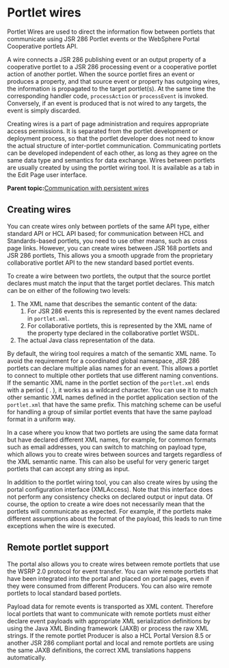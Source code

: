 # Portlet wires 

Portlet Wires are used to direct the information flow between portlets that communicate using JSR 286 Portlet events or the WebSphere Portal Cooperative portlets API.

A wire connects a JSR 286 publishing event or an output property of a cooperative portlet to a JSR 286 processing event or a cooperative portlet action of another portlet. When the source portlet fires an event or produces a property, and that source event or property has outgoing wires, the information is propagated to the target portlet\(s\). At the same time the corresponding handler code, `processAction` or `processEvent` is invoked. Conversely, if an event is produced that is not wired to any targets, the event is simply discarded.

Creating wires is a part of page administration and requires appropriate access permissions. It is separated from the portlet development or deployment process, so that the portlet developer does not need to know the actual structure of inter-portlet communication. Communicating portlets can be developed independent of each other, as long as they agree on the same data type and semantics for data exchange. Wires between portlets are usually created by using the portlet wiring tool. It is available as a tab in the Edit Page user interface.

**Parent topic:**[Communication with persistent wires ](../dev-portlet/pltcom_pubsub_perstwire.md)

## Creating wires

You can create wires only between portlets of the same API type, either standard API or HCL API based; for communication between HCL and Standards-based portlets, you need to use other means, such as cross page links. However, you can create wires between JSR 168 portlets and JSR 286 portlets, This allows you a smooth upgrade from the proprietary collaborative portlet API to the new standard based portlet events.

To create a wire between two portlets, the output that the source portlet declares must match the input that the target portlet declares. This match can be on either of the following two levels:

1.  The XML name that describes the semantic content of the data:
    1.  For JSR 286 events this is represented by the event names declared in `portlet.xml`.
    2.  For collaborative portlets, this is represented by the XML name of the property type declared in the collaborative portlet WSDL.
2.  The actual Java class representation of the data.

By default, the wiring tool requires a match of the semantic XML name. To avoid the requirement for a coordinated global namespace, JSR 286 portlets can declare multiple alias names for an event. This allows a portlet to connect to multiple other portlets that use different naming conventions. If the semantic XML name in the portlet section of the `portlet.xml` ends with a period \( . \), it works as a wildcard character. You can use it to match other semantic XML names defined in the portlet application section of the `portlet.xml` that have the same prefix. This matching scheme can be useful for handling a group of similar portlet events that have the same payload format in a uniform way.

In a case where you know that two portlets are using the same data format but have declared different XML names, for example, for common formats such as email addresses, you can switch to matching on payload type, which allows you to create wires between sources and targets regardless of the XML semantic name. This can also be useful for very generic target portlets that can accept any string as input.

In addition to the portlet wiring tool, you can also create wires by using the portal configuration interface \(XMLAccess\). Note that this interface does not perform any consistency checks on declared output or input data. Of course, the option to create a wire does not necessarily mean that the portlets will communicate as expected. For example, if the portlets make different assumptions about the format of the payload, this leads to run time exceptions when the wire is executed.

## Remote portlet support

The portal also allows you to create wires between remote portlets that use the WSRP 2.0 protocol for event transfer. You can wire remote portlets that have been integrated into the portal and placed on portal pages, even if they were consumed from different Producers. You can also wire remote portlets to local standard based portlets.

Payload data for remote events is transported as XML content. Therefore local portlets that want to communicate with remote portlets must either declare event payloads with appropriate XML serialization definitions by using the Java XML Binding framework \(JAXB\) or process the raw XML strings. If the remote portlet Producer is also a HCL Portal Version 8.5 or another JSR 286 compliant portal and local and remote portlets are using the same JAXB definitions, the correct XML translations happens automatically.

